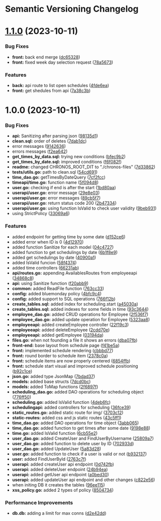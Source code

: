 # Semantic Versioning Changelog

# [1.1.0](https://github.com/jotaEspig/chronos/compare/v1.0.0...v1.1.0) (2023-10-11)


### Bug Fixes

* **front:** back end merge ([dc65328](https://github.com/jotaEspig/chronos/commit/dc65328aff49c66e0c01185595f47333b6d8429b))
* **front:** fixed week day selection request ([78a5673](https://github.com/jotaEspig/chronos/commit/78a56735b31471f14a56757676ef24ab280e843a))


### Features

* **back:** api route to list open schedules ([4fde6ea](https://github.com/jotaEspig/chronos/commit/4fde6eab34a6253a441f0a6bd74cc528ce1c19d5))
* **front:** get shedules from api ([7a38c3b](https://github.com/jotaEspig/chronos/commit/7a38c3b4abe4941eec2ae0ae44310d5528be0702))

# 1.0.0 (2023-10-11)


### Bug Fixes

* **api:** Sanitizing after parsing json ([98135d1](https://github.com/jotaEspig/chronos/commit/98135d14ccf8e36fba24ec8e6852eee906cec679))
* **clean.sql:** order of deletes ([7dab1dc](https://github.com/jotaEspig/chronos/commit/7dab1dc04b94a0fb4b4999fa925416daa2173497))
* error messages ([9142636](https://github.com/jotaEspig/chronos/commit/91426362b5103f1c99f80277f367d3a8db18b722))
* errors messages ([f2ea642](https://github.com/jotaEspig/chronos/commit/f2ea642a5532eb8b3261d114d0f78c0e63d32374))
* **get_times_by_data.sql:** trying new conditions ([bfec9b2](https://github.com/jotaEspig/chronos/commit/bfec9b2dee4b5608954919f79f40e9dc25ca6a04))
* **get_times_by_date.sql:** improved conditions ([f6f082f](https://github.com/jotaEspig/chronos/commit/f6f082fe6f8e0fb2fd82ebda9ee5ae4144b68b5b))
* **readme:** changed CHRONOS_ROOT_DIT to "./chronos-files" ([7d33862](https://github.com/jotaEspig/chronos/commit/7d338620a6c5de973436b1fa778dad8881a673be))
* **tests/utils.go:** path to clean.sql ([54cd691](https://github.com/jotaEspig/chronos/commit/54cd69121a72edc23cbe79e3f29a3b2db7a2c92a))
* **time_dao.go:** getTimesByDateQuery ([7cf2fcc](https://github.com/jotaEspig/chronos/commit/7cf2fcca561a93ba709a1330f2049604c27aadfa))
* **timeapi/time.go:** function name ([5f094d8](https://github.com/jotaEspig/chronos/commit/5f094d89ea2433071710262a7c8ed6e2a20bb562))
* **user.go:** checking if end is after the start ([1bd80aa](https://github.com/jotaEspig/chronos/commit/1bd80aafc2d86b09c04852fe8217e09dffb09c03))
* **userapi/user.go:** error message ([29e8e03](https://github.com/jotaEspig/chronos/commit/29e8e0333bbf176890a3be5dc2a8e6a9cf5ff1bc))
* **userapi/user.go:** error messages ([89cb5f7](https://github.com/jotaEspig/chronos/commit/89cb5f7c306b8a2fa491ca70f5f6197f6b889d30))
* **userapi/user.go:** return status code 200 ([2b47334](https://github.com/jotaEspig/chronos/commit/2b47334fc3a10279f4285203f5a0d5b2e08d8bc8))
* **userapi/user.go:** using function IsValid to check user validity ([9beb931](https://github.com/jotaEspig/chronos/commit/9beb931b66522c198f6f10d8d671c74d903fe5b4))
* using StrictPolicy ([33069a6](https://github.com/jotaEspig/chronos/commit/33069a661d1e76b4fc175f645f8e3eabc2edf12b))


### Features

* added endpoint for getting time by some date ([d152ce6](https://github.com/jotaEspig/chronos/commit/d152ce68ebc1638217844203c16264c587deca06))
* added error when ID is 0 ([4d12970](https://github.com/jotaEspig/chronos/commit/4d12970152d80a2e2c82f6f87dfddb72781027c7))
* added function Sanitize for each model ([04c4727](https://github.com/jotaEspig/chronos/commit/04c472718e9b3166be7b60e88f782cc794348fcc))
* added function to get schedulings by date ([6b1f8e9](https://github.com/jotaEspig/chronos/commit/6b1f8e909fb615455c1e318cd2284211f42c0e89))
* added get schedulings by date ([40900a1](https://github.com/jotaEspig/chronos/commit/40900a193e5159bdd5fa396c846595962a0d427a))
* added IsValid funcion ([58f4374](https://github.com/jotaEspig/chronos/commit/58f4374353c2af360d3c70092745dceb84734025))
* added time controllers ([66231ab](https://github.com/jotaEspig/chronos/commit/66231ab236aad752a5f9ad952c350afe99990939))
* **api/routes.go:** appending AvailablesRoutes from employeeapi ([34868c8](https://github.com/jotaEspig/chronos/commit/34868c84211c4fe1165f2f81fb150318cb613712))
* **api:** using Sanitize function ([f20abb9](https://github.com/jotaEspig/chronos/commit/f20abb9d4c37732429aca8217fd59e09c43be144))
* **common:** added ReadFile function ([763cc33](https://github.com/jotaEspig/chronos/commit/763cc338f3f503be51c2c2d8ebdadcbee7fa565d))
* **config:** added bluemonday policy ([4bfc9c4](https://github.com/jotaEspig/chronos/commit/4bfc9c4c82ad45233b8168e7d05d18941fda6263))
* **config:** added support to SQL operations ([766f12b](https://github.com/jotaEspig/chronos/commit/766f12b0fc78d48c3ab4a73338a60b0b1654cd2e))
* **create_tables.sql:** added index for scheduling.start ([a45030a](https://github.com/jotaEspig/chronos/commit/a45030ae279705529ba6c16e090ba038ad23b961))
* **create_tables.sql:** added indexes for some fields in time ([93c3644](https://github.com/jotaEspig/chronos/commit/93c36449554b6abf73e379661bafe59b52a07e1c))
* **employee_dao.go:** added CRUD operations for Employee ([2f536f7](https://github.com/jotaEspig/chronos/commit/2f536f7afdee9fae066f4c41ee64b4c6598a2175))
* **employee_dao.go:** added update operation for Employee ([5323aa8](https://github.com/jotaEspig/chronos/commit/5323aa838b4a0f0224a81e3dced0b10493a32402))
* **employeeapi:** added createEmployee controller ([22f19c3](https://github.com/jotaEspig/chronos/commit/22f19c334307e196f17151500d9311d01885b5a5))
* **employeeapi:** added deleteEmployee ([2cdd70e](https://github.com/jotaEspig/chronos/commit/2cdd70e281135e2e476093f02965698e33907773))
* **employeeapi:** added getEmployee ([03194da](https://github.com/jotaEspig/chronos/commit/03194da42d667daa10900fa46210683d0c3aae50))
* **files.go:** when not founding a file it shows an errors ([dba07fb](https://github.com/jotaEspig/chronos/commit/dba07fb768b236eee7a95c4f83c7c87a395abf9d))
* **front-end:** base layout from schedule page ([f41be5a](https://github.com/jotaEspig/chronos/commit/f41be5aac63b7ee75727070d907743267c4414d9))
* **front:** implemented schedule rendering ([cbbbd77](https://github.com/jotaEspig/chronos/commit/cbbbd7726ac73b4aa2280133fcdd501abc1b8193))
* **front:** round border to schedule item ([2378c0a](https://github.com/jotaEspig/chronos/commit/2378c0ad3424c0dc8c05a98e7515114927a4863c))
* **front:** schedule items are now properly centered ([6854ffb](https://github.com/jotaEspig/chronos/commit/6854ffb7c57974d41caac8aa90f61dc771a6d837))
* **front:** schedule start visual and improved schedule positioning ([b92c1ce](https://github.com/jotaEspig/chronos/commit/b92c1ce673eee984dc6a4d4ef94e92d5e9ef1ab7))
* **json.go:** added type JsonMap ([7bdad37](https://github.com/jotaEspig/chronos/commit/7bdad373953f8d4cbedb5b1e299b5a1b085ea264))
* **models:** added base structs ([7dcd0bc](https://github.com/jotaEspig/chronos/commit/7dcd0bc65c828203f314d1c1ad391ab9893c2763))
* **models:** added ToMap functions ([2f6897f](https://github.com/jotaEspig/chronos/commit/2f6897f73c527775318f0cf980b01660afc1991c))
* **scheduling_dao.go:** added DAO operations for scheduling object ([776ff50](https://github.com/jotaEspig/chronos/commit/776ff50202f2a7bb37a1baba430712d584b33703))
* **scheduling.go:** added IsValid function ([4deb6fc](https://github.com/jotaEspig/chronos/commit/4deb6fc9a5a564a8c16447c57e6a6faf19c89aba))
* **schedulingapi:** added controllers for scheduling ([36fce39](https://github.com/jotaEspig/chronos/commit/36fce39756f8c0445699d5aeb01dd8d7b45febf6))
* **static_routes.go:** added static route for img/ ([3703c12](https://github.com/jotaEspig/chronos/commit/3703c1273b50828a7d5d41066bf3f3e309bcf330))
* **static-routes:** added css and js static routes ([43c5ff1](https://github.com/jotaEspig/chronos/commit/43c5ff15dceafd85a9e7abc554f161a35b573133))
* **time_dao.go:** added DAO operations for time object ([3abb065](https://github.com/jotaEspig/chronos/commit/3abb0658f1d5efea393968729bbb3937b5b31474))
* **time_dao.go:** added function to get times after some date ([9198e88](https://github.com/jotaEspig/chronos/commit/9198e88212e73988515acc3a33d0b98aedc89eae))
* **time.go:** added IsValid function ([6cb55e2](https://github.com/jotaEspig/chronos/commit/6cb55e221ae136c47bb873e9f06b7726aa348466))
* **user_dao.go:** added CreateUser and FindUserByUsername ([25809a7](https://github.com/jotaEspig/chronos/commit/25809a7f7f8b1722b52bdb9daaec246a2a7930f2))
* **user_dao.go:** added function to delete user by ID ([702933d](https://github.com/jotaEspig/chronos/commit/702933d661fdc6497c5467037c98dce84c2ab22d))
* **user_dao.go:** added UpdateUser ([5a83d28](https://github.com/jotaEspig/chronos/commit/5a83d285db9c9985a7ad23bee899c8d679d1b229))
* **user.go:** added function to check if a user is valid or not ([b932137](https://github.com/jotaEspig/chronos/commit/b9321375bf6c46c1b20bcb3b93b5cbb54c7f3eee))
* **user:** added FindUserById ([2763c7f](https://github.com/jotaEspig/chronos/commit/2763c7f5866b2d6abd69c1003a6ded52540969a8))
* **userapi:** added createUser api endpoint ([0d742fb](https://github.com/jotaEspig/chronos/commit/0d742fb52b586308c4180ac32795d42455f10de8))
* **userapi:** added deleteUser endpoint ([24b94ea](https://github.com/jotaEspig/chronos/commit/24b94eadb9f5799ea86a70f055c5b8d1a997076a))
* **userapi:** added getUser api endpoint ([a0bed30](https://github.com/jotaEspig/chronos/commit/a0bed30e81cbd80330349ef4bfc23ea31737f212))
* **userapi:** added updateUser api endpoint and other changes ([c822e56](https://github.com/jotaEspig/chronos/commit/c822e56c4fa4b027ecd7cd22562b29710b66ea75))
* when initing DB it creates the tables ([96ee115](https://github.com/jotaEspig/chronos/commit/96ee1155768dca6074efc09976c78cc5ac3b7c44))
* **xss_policy.go:** added 2 types of policy ([8504734](https://github.com/jotaEspig/chronos/commit/85047342da308660f14a10cf44de137dbe9487d1))


### Performance Improvements

* **db.db:** adding a limit for max conns ([d2e42dd](https://github.com/jotaEspig/chronos/commit/d2e42ddc6108d60ae714cbba84a26f62a8dba368))
